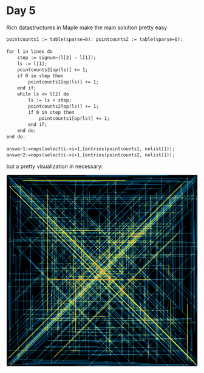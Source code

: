 # Day 5

Rich datastructures in Maple make the main solution pretty easy
```
pointcounts1 := table(sparse=0): pointcounts2 := table(sparse=0):

for l in lines do
    step := signum~(l[2] - l[1]);
    ls := l[1];
    pointcounts2[op(ls)] += 1;
    if 0 in step then        
        pointcounts1[op(ls)] += 1;
    end if;
    while ls <> l[2] do
        ls := ls + step;
        pointcounts2[op(ls)] += 1;
        if 0 in step then        
            pointcounts1[op(ls)] += 1;
        end if;
    end do;
end do:

answer1:=nops(select(i->i>1,[entries(pointcounts1, nolist)]));
answer2:=nops(select(i->i>1,[entries(pointcounts2, nolist)]));
```
but a pretty visualization in necessary:

![hot spots visualization](https://github.com/johnpmay/AdventOfCode2021/blob/main/Day5/AOC5-vis-1600.png)
